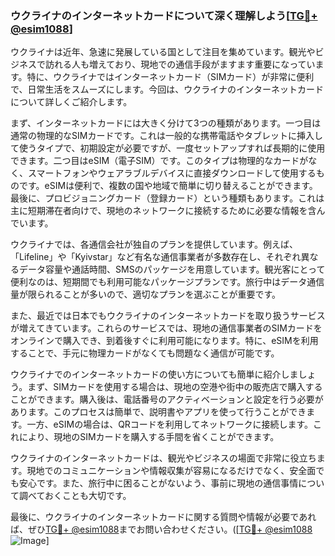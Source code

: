 ### ウクライナのインターネットカードについて深く理解しよう[[TG💪+ @esim1088](https://t.me/s/esim1088)]

ウクライナは近年、急速に発展している国として注目を集めています。観光やビジネスで訪れる人も増えており、現地での通信手段がますます重要になっています。特に、ウクライナではインターネットカード（SIMカード）が非常に便利で、日常生活をスムーズにします。今回は、ウクライナのインターネットカードについて詳しくご紹介します。

まず、インターネットカードには大きく分けて3つの種類があります。一つ目は通常の物理的なSIMカードです。これは一般的な携帯電話やタブレットに挿入して使うタイプで、初期設定が必要ですが、一度セットアップすれば長期的に使用できます。二つ目はeSIM（電子SIM）です。このタイプは物理的なカードがなく、スマートフォンやウェアラブルデバイスに直接ダウンロードして使用するものです。eSIMは便利で、複数の国や地域で簡単に切り替えることができます。最後に、プロビジョニングカード（登録カード）という種類もあります。これは主に短期滞在者向けで、現地のネットワークに接続するために必要な情報を含んでいます。

ウクライナでは、各通信会社が独自のプランを提供しています。例えば、「Lifeline」や「Kyivstar」など有名な通信事業者が多数存在し、それぞれ異なるデータ容量や通話時間、SMSのパッケージを用意しています。観光客にとって便利なのは、短期間でも利用可能なパッケージプランです。旅行中はデータ通信量が限られることが多いので、適切なプランを選ぶことが重要です。

また、最近では日本でもウクライナのインターネットカードを取り扱うサービスが増えてきています。これらのサービスでは、現地の通信事業者のSIMカードをオンラインで購入でき、到着後すぐに利用可能になります。特に、eSIMを利用することで、手元に物理カードがなくても問題なく通信が可能です。

ウクライナでのインターネットカードの使い方についても簡単に紹介しましょう。まず、SIMカードを使用する場合は、現地の空港や街中の販売店で購入することができます。購入後は、電話番号のアクティベーションと設定を行う必要があります。このプロセスは簡単で、説明書やアプリを使って行うことができます。一方、eSIMの場合は、QRコードを利用してネットワークに接続します。これにより、現地のSIMカードを購入する手間を省くことができます。

ウクライナのインターネットカードは、観光やビジネスの場面で非常に役立ちます。現地でのコミュニケーションや情報収集が容易になるだけでなく、安全面でも安心です。また、旅行中に困ることがないよう、事前に現地の通信事情について調べておくことも大切です。

最後に、ウクライナのインターネットカードに関する質問や情報が必要であれば、ぜひ[TG💪+ @esim1088](https://t.me/s/esim1088)までお問い合わせください。([[TG💪+ @esim1088](https://t.me/s/esim1088) ![Image](https://i.postimg.cc/Y0z9fWf4/image.png)]